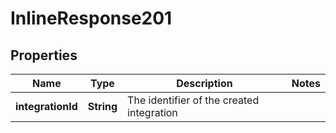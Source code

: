 # InlineResponse201

## Properties
Name | Type | Description | Notes
------------ | ------------- | ------------- | -------------
**integrationId** | **String** | The identifier of the created integration | 
